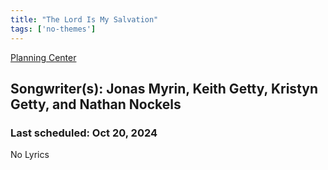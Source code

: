 ```yaml
---
title: "The Lord Is My Salvation"
tags: ['no-themes']
---
```


[Planning Center](https://services.planningcenteronline.com/songs/17210944)

## Songwriter(s): Jonas Myrin, Keith Getty, Kristyn Getty, and Nathan Nockels
### Last scheduled: Oct 20, 2024          

No Lyrics
